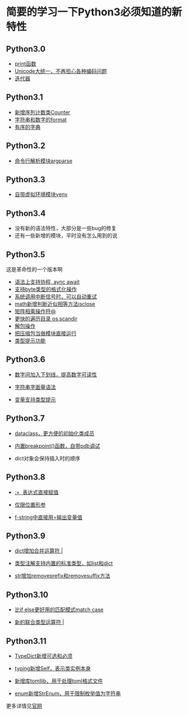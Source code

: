 # 简要的学习一下Python3必须知道的新特性

## Python3.0

* [print函数](py3.0/print.py)
* [Unicode大统一，不再担心各种编码问题](py3.0/str.py)
* [迭代器](py3.0/iterator.py)


## Python3.1

* [新增序列计数类Counter](py3.1/counter.py)
* [字符串和数字的format](py3.1/format.py)
* [有序的字典](py3.1/ordered_dict.py)


## Python3.2

* [命令行解析模块argparse](py3.2/args_parser.py)

## Python3.3

* [自带虚拟环境模块venv](py3.3/venv.md)


## Python3.4

* 没有新的语法特性，大部分是一些bug的修复
* 还有一些新增的模块，平时没有怎么用到的说

## Python3.5

这是革命性的一个版本啊

* [语法上支持协程, aync await](py3.5/async.py)
* [支持byte类型的格式化操作](py3.5/byte_format.py)
* [系统调用中断信号时，可以自动重试](py3.5/EINTR_retry.py)
* [math新增判断近似相等方法isclose](py3.5/isclose.py)
* [矩阵相乘操作符@](py3.5/matrix_multiplication.py)
* [更快的遍历目录 os.scandir](py3.5/scandir.py)
* [解包操作](py3.5/unpacking.py)
* [把压缩包当做模块直接运行](py3.5/zipapp.md)
* [类型提示功能](py3.5/type_hint.py)

## Python3.6

* [数字间加入下划线，提高数字可读性](py3.6/int_.py)
* [字符串字面量语法](py3.6/strformat.py)

* [变量支持类型提示](py3.6/var_type.py)

## Python3.7

* [dataclass，更方便的初始化类成员](py3.7/dataclass.py)

* [内置breakpoint()函数，自带pdb调试](py3.7/breakpoint.py)
* dict对象会保持插入时的顺序


## Python3.8

* [:=, 表达式直接赋值](py3.8/assignment_expressions.py)

* [仅限位置形参](py3.8/positional_only_parameters.py)

* [f-string中直接用=输出变量值](py3.8/fstring.py)


## Python3.9

* [dict增加合并运算符 |](py3.9/dict_merge.py)

* [类型注解支持内置的标准类型，如list和dict](py3.9/type_hint.py)

* [str增加removeprefix和removesuffix方法](py3.9/str_remove_pre_suf.py)


## Python3.10

* [比if else更好用的匹配模式match case](py3.10/match_case.py)

* [新的联合类型运算符 |](py3.10/new_union.py)

## Python3.11

* [TypeDict新增可选和必须](py3.11/typedict_required.py)
 
* [typing新增Self，表示类实例本身](py3.11/self_type.py)
 
* [新增库tomllib，用于处理toml格式文件](py3.11/toml.py)

* [enum新增StrEnum，用于限制枚举值为字符串](py3.11/str_enum.py)

更多详情见[官网](https://docs.python.org/zh-cn/3/)